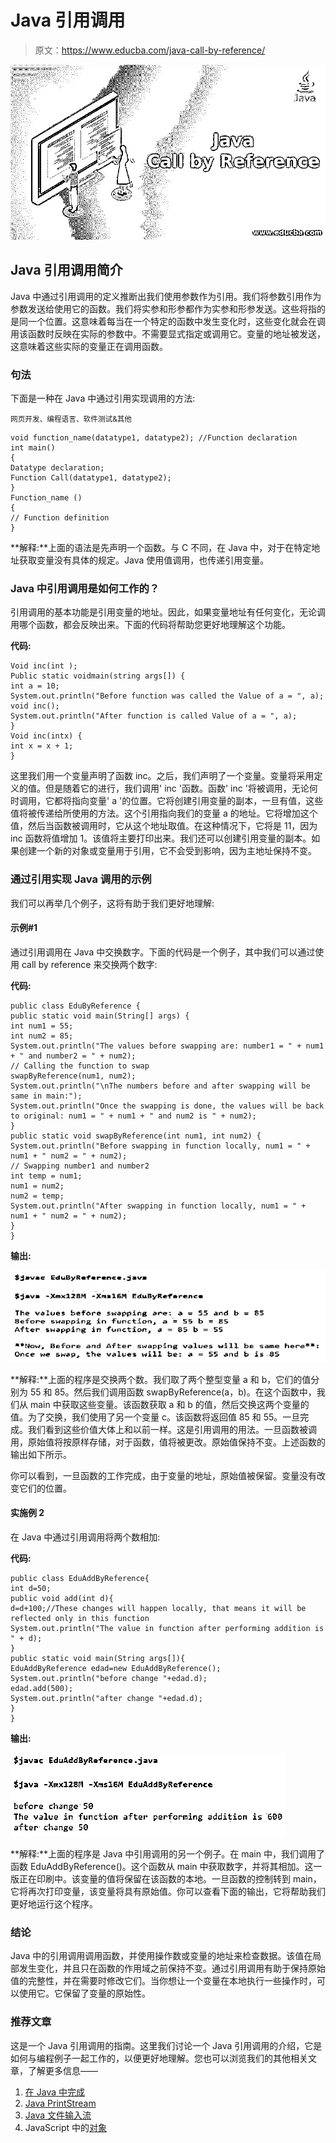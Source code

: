# Java 引用调用

> 原文：<https://www.educba.com/java-call-by-reference/>

![Java Call by Reference](img/37c9070791c5ee2a94897499d9c4b3a6.png)



## Java 引用调用简介

Java 中通过引用调用的定义推断出我们使用参数作为引用。我们将参数引用作为参数发送给使用它的函数。我们将实参和形参都作为实参和形参发送。这些将指的是同一个位置。这意味着每当在一个特定的函数中发生变化时，这些变化就会在调用该函数时反映在实际的参数中。不需要显式指定或调用它。变量的地址被发送，这意味着这些实际的变量正在调用函数。

### 句法

下面是一种在 Java 中通过引用实现调用的方法:

<small>网页开发、编程语言、软件测试&其他</small>

```
void function_name(datatype1, datatype2); //Function declaration
int main()
{
Datatype declaration;
Function Call(datatype1, datatype2);
}
Function_name ()
{
// Function definition
}
```

**解释:**上面的语法是先声明一个函数。与 C 不同，在 Java 中，对于在特定地址获取变量没有具体的规定。Java 使用值调用，也传递引用变量。

### Java 中引用调用是如何工作的？

引用调用的基本功能是引用变量的地址。因此，如果变量地址有任何变化，无论调用哪个函数，都会反映出来。下面的代码将帮助您更好地理解这个功能。

**代码:**

```
Void inc(int );
Public static voidmain(string args[]) {
int a = 10;
System.out.println("Before function was called the Value of a = ", a);
void inc();
System.out.println("After function is called Value of a = ", a);
}
Void inc(intx) {
int x = x + 1;
}
```

这里我们用一个变量声明了函数 inc。之后，我们声明了一个变量。变量将采用定义的值。但是随着它的进行，我们调用' inc '函数。函数' inc '将被调用，无论何时调用，它都将指向变量' a '的位置。它将创建引用变量的副本，一旦有值，这些值将被传递给所使用的方法。这个引用指向我们的变量 a 的地址。它将增加这个值，然后当函数被调用时，它从这个地址取值。在这种情况下，它将是 11，因为 inc 函数将值增加 1。该值将主要打印出来。我们还可以创建引用变量的副本。如果创建一个新的对象或变量用于引用，它不会受到影响，因为主地址保持不变。

### 通过引用实现 Java 调用的示例

我们可以再举几个例子，这将有助于我们更好地理解:

#### 示例#1

通过引用调用在 Java 中交换数字。下面的代码是一个例子，其中我们可以通过使用 call by reference 来交换两个数字:

**代码:**

```
public class EduByReference {
public static void main(String[] args) {
int num1 = 55;
int num2 = 85;
System.out.println("The values before swapping are: number1 = " + num1 + " and number2 = " + num2);
// Calling the function to swap
swapByReference(num1, num2);
System.out.println("\nThe numbers before and after swapping will be same in main:");
System.out.println("Once the swapping is done, the values will be back to original: num1 = " + num1 + " and num2 is " + num2);
}
public static void swapByReference(int num1, int num2) {
System.out.println("Before swapping in function locally, num1 = " + num1 + " num2 = " + num2);
// Swapping number1 and number2
int temp = num1;
num1 = num2;
num2 = temp;
System.out.println("After swapping in function locally, num1 = " + num1 + " num2 = " + num2);
}
}
```

**输出:**

![Swapping numbers](img/72ab79537911e5ceb96049867195d53c.png)



**解释:**上面的程序是交换两个数。我们取了两个整型变量 a 和 b，它们的值分别为 55 和 85。然后我们调用函数 swapByReference(a，b)。在这个函数中，我们从 main 中获取这些变量。该函数获取 a 和 b 的值，然后交换这两个变量的值。为了交换，我们使用了另一个变量 c。该函数将返回值 85 和 55。一旦完成。我们看到这些价值大体上和以前一样。这是引用调用的用法。一旦函数被调用，原始值将按原样存储，对于函数，值将被更改。原始值保持不变。上述函数的输出如下所示。

你可以看到，一旦函数的工作完成，由于变量的地址，原始值被保留。变量没有改变它们的位置。

#### 实施例 2

在 Java 中通过引用调用将两个数相加:

**代码:**

```
public class EduAddByReference{
int d=50;
public void add(int d){
d=d+100;//These changes will happen locally, that means it will be reflected only in this function
System.out.println("The value in function after performing addition is " + d);
}
public static void main(String args[]){
EduAddByReference edad=new EduAddByReference();
System.out.println("before change "+edad.d);
edad.add(500);
System.out.println("after change "+edad.d);
}
}
```

**输出:**

![Java Call by Reference2](img/b6ac4456876483be21a5871513f81a2e.png)



**解释:**上面的程序是 Java 中引用调用的另一个例子。在 main 中，我们调用了函数 EduAddByReference()。这个函数从 main 中获取数字，并将其相加。这一版正在印刷中。该变量的值将保留在该函数的本地。一旦函数的控制转到 main，它将再次打印变量，该变量将具有原始值。你可以查看下面的输出，它将帮助我们更好地运行这个程序。

### 结论

Java 中的引用调用调用函数，并使用操作数或变量的地址来检查数据。该值在局部发生变化，并且只在函数的作用域之前保持不变。通过引用调用有助于保持原始值的完整性，并在需要时修改它们。当你想让一个变量在本地执行一些操作时，可以使用它。它保留了变量的原始性。

### 推荐文章

这是一个 Java 引用调用的指南。这里我们讨论一个 Java 引用调用的介绍，它是如何与编程例子一起工作的，以便更好地理解。您也可以浏览我们的其他相关文章，了解更多信息——

1.  [在 Java 中完成](https://www.educba.com/finalize-in-java/)
2.  [Java PrintStream](https://www.educba.com/java-printstream/)
3.  [Java 文件输入流](https://www.educba.com/java-fileinputstream/)
4.  JavaScript 中的[对象](https://www.educba.com/object-in-javascript/)





